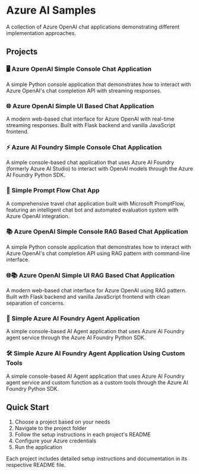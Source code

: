 # Azure AI Samples

A collection of Azure OpenAI chat applications demonstrating different implementation approaches.

## Projects

### 🖥️ Azure OpenAI Simple Console Chat Application
A simple Python console application that demonstrates how to interact with Azure OpenAI's chat completion API with streaming responses.

### 🌐 Azure OpenAI Simple UI Based Chat Application  
A modern web-based chat interface for Azure OpenAI with real-time streaming responses. Built with Flask backend and vanilla JavaScript frontend.

### ⚡ Azure AI Foundry Simple Console Chat Application
A simple console-based chat application that uses Azure AI Foundry (formerly Azure AI Studio) to interact with OpenAI models through the Azure AI Foundry Python SDK.

### 🔄 Simple Prompt Flow Chat App
A comprehensive travel chat application built with Microsoft PromptFlow, featuring an intelligent chat bot and automated evaluation system with Azure OpenAI integration.

### 📚 Azure OpenAI Simple Console RAG Based Chat Application
A simple Python console application that demonstrates how to interact with Azure OpenAI's chat completion API using RAG pattern with command-line interface.

### 🌐📚 Azure OpenAI Simple UI RAG Based Chat Application
A modern web-based chat interface for Azure OpenAI using RAG pattern. Built with Flask backend and vanilla JavaScript frontend with clean separation of concerns.

### 🤖 Simple Azure AI Foundry Agent Application
A simple console-based AI Agent application that uses Azure AI Foundry agent service through the Azure AI Foundry Python SDK.

### 🛠️ Simple Azure AI Foundry Agent Application Using Custom Tools
A simple console-based AI Agent application that uses Azure AI Foundry agent service and custom function as a custom tools through the Azure AI Foundry Python SDK.


## Quick Start



1. Choose a project based on your needs
2. Navigate to the project folder
3. Follow the setup instructions in each project's README
4. Configure your Azure credentials
5. Run the application

Each project includes detailed setup instructions and documentation in its respective README file.
